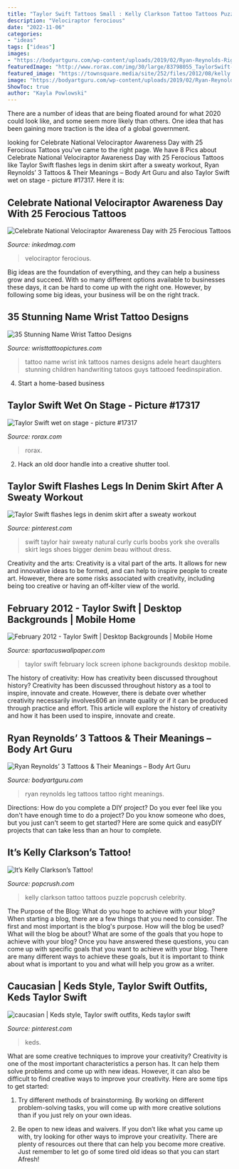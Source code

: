 ```yaml
---
title: "Taylor Swift Tattoos Small : Kelly Clarkson Tattoo Tattoos Puzzle Popcrush Celebrity"
description: "Velociraptor ferocious"
date: "2022-11-06"
categories:
- "ideas"
tags: ["ideas"]
images:
- "https://bodyartguru.com/wp-content/uploads/2019/02/Ryan-Reynolds-Right-Leg.jpg"
featuredImage: "http://www.rorax.com/img/30/large/83798055_TaylorSwift-200843rdACMA18thmayPerformance-008.jpg"
featured_image: "https://townsquare.media/site/252/files/2012/08/kelly.jpg?w=600&amp;h=0&amp;zc=1&amp;s=0&amp;a=t&amp;q=89"
image: "https://bodyartguru.com/wp-content/uploads/2019/02/Ryan-Reynolds-Right-Leg.jpg"
ShowToc: true
author: "Kayla Powlowski"
---
```



There are a number of ideas that are being floated around for what 2020 could look like, and some seem more likely than others. One idea that has been gaining more traction is the idea of a global government.

	

		
looking for Celebrate National Velociraptor Awareness Day with 25 Ferocious Tattoos you've came to the right page. We have 8 Pics about Celebrate National Velociraptor Awareness Day with 25 Ferocious Tattoos like Taylor Swift flashes legs in denim skirt after a sweaty workout, Ryan Reynolds’ 3 Tattoos &amp; Their Meanings – Body Art Guru and also Taylor Swift wet on stage - picture #17317. Here it is:
		
    
## Celebrate National Velociraptor Awareness Day With 25 Ferocious Tattoos

<img loading=lazy src="https://www.inkedmag.com/.image/t_share/MTcxODU0NzQ1OTk1MDYxMTMw/velociraptor-fb.jpg" onerror="this.onerror=null;this.src='https://tse3.mm.bing.net/th?id=OIP.dPZXSQH9bBu7-FCb60yssQHaD4&amp;pid=15.1';" alt="Celebrate National Velociraptor Awareness Day with 25 Ferocious Tattoos">

_Source: inkedmag.com_

>velociraptor ferocious. 

	

Big ideas are the foundation of everything, and they can help a business grow and succeed. With so many different options available to businesses these days, it can be hard to come up with the right one. However, by following some big ideas, your business will be on the right track.

    
## 35 Stunning Name Wrist Tattoo Designs

<img loading=lazy src="http://www.wristtattoopictures.com/wp-content/uploads/2016/06/White-Ink-Name-Tattoo-WT166-600x800.jpg" onerror="this.onerror=null;this.src='https://tse2.mm.bing.net/th?id=OIP.8qHYeaGa5FFWXA1Pq2wfygHaJ4&amp;pid=15.1';" alt="35 Stunning Name Wrist Tattoo Designs">

_Source: wristtattoopictures.com_

>tattoo name wrist ink tattoos names designs adele heart daughters stunning children handwriting tatoos guys tattooed feedinspiration. 

	

4. Start a home-based business

    
## Taylor Swift Wet On Stage - Picture #17317

<img loading=lazy src="http://www.rorax.com/img/30/large/83798055_TaylorSwift-200843rdACMA18thmayPerformance-008.jpg" onerror="this.onerror=null;this.src='https://tse1.mm.bing.net/th?id=OIP.yxfeArfaoYgTtin6OJPpggHaK1&amp;pid=15.1';" alt="Taylor Swift wet on stage - picture #17317">

_Source: rorax.com_

>rorax. 

	

2. Hack an old door handle into a creative shutter tool.

    
## Taylor Swift Flashes Legs In Denim Skirt After A Sweaty Workout

<img loading=lazy src="https://i.pinimg.com/736x/e1/ca/d2/e1cad2f77e54e1d21c98263b375a1ae2--taylor-swift-hair-natural-curls.jpg" onerror="this.onerror=null;this.src='https://tse2.mm.bing.net/th?id=OIP.mQvc2PlQZINpW-5EXi2N4gHaLH&amp;pid=15.1';" alt="Taylor Swift flashes legs in denim skirt after a sweaty workout">

_Source: pinterest.com_

>swift taylor hair sweaty natural curly curls boobs york she overalls skirt legs shoes bigger denim beau without dress. 

	

Creativity and the arts:
Creativity is a vital part of the arts. It allows for new and innovative ideas to be formed, and can help to inspire people to create art. However, there are some risks associated with creativity, including being too creative or having an off-kilter view of the world.

    
## February 2012 - Taylor Swift | Desktop Backgrounds | Mobile Home

<img loading=lazy src="http://www.spartacuswallpaper.com/gallery/old_iphone/taylor-swift-mmxii.jpg" onerror="this.onerror=null;this.src='https://tse1.mm.bing.net/th?id=OIP.-kLzCI3L8fT67gusZuH1qwHaLH&amp;pid=15.1';" alt="February 2012 - Taylor Swift | Desktop Backgrounds | Mobile Home">

_Source: spartacuswallpaper.com_

>taylor swift february lock screen iphone backgrounds desktop mobile. 

	

The history of creativity: How has creativity been discussed throughout history?
Creativity has been discussed throughout history as a tool to inspire, innovate and create. However, there is debate over whether creativity necessarily involves606
an innate quality or if it can be produced through practice and effort. This article will explore the history of creativity and how it has been used to inspire, innovate and create.

    
## Ryan Reynolds’ 3 Tattoos &amp; Their Meanings – Body Art Guru

<img loading=lazy src="https://bodyartguru.com/wp-content/uploads/2019/02/Ryan-Reynolds-Right-Leg.jpg" onerror="this.onerror=null;this.src='https://tse1.mm.bing.net/th?id=OIP.L2R1LxKhfN3Pbx-aY88QWgAAAA&amp;pid=15.1';" alt="Ryan Reynolds’ 3 Tattoos &amp; Their Meanings – Body Art Guru">

_Source: bodyartguru.com_

>ryan reynolds leg tattoos tattoo right meanings. 

	

Directions: How do you complete a DIY project?
Do you ever feel like you don't have enough time to do a project? Do you know someone who does, but you just can't seem to get started? Here are some quick and easyDIY projects that can take less than an hour to complete.

    
## It’s Kelly Clarkson’s Tattoo!

<img loading=lazy src="https://townsquare.media/site/252/files/2012/08/kelly.jpg?w=600&amp;h=0&amp;zc=1&amp;s=0&amp;a=t&amp;q=89" onerror="this.onerror=null;this.src='https://tse3.mm.bing.net/th?id=OIP.XK9p3wA9IRk1tIUsTNQojQHaE8&amp;pid=15.1';" alt="It’s Kelly Clarkson’s Tattoo!">

_Source: popcrush.com_

>kelly clarkson tattoo tattoos puzzle popcrush celebrity. 

	

The Purpose of the Blog: What do you hope to achieve with your blog?
When starting a blog, there are a few things that you need to consider. The first and most important is the blog's purpose. How will the blog be used? What will the blog be about? What are some of the goals that you hope to achieve with your blog? Once you have answered these questions, you can come up with specific goals that you want to achieve with your blog. There are many different ways to achieve these goals, but it is important to think about what is important to you and what will help you grow as a writer.

    
## Caucasian | Keds Style, Taylor Swift Outfits, Keds Taylor Swift

<img loading=lazy src="https://i.pinimg.com/736x/a2/7c/85/a27c85b76945db964db80cf4cd587a48.jpg" onerror="this.onerror=null;this.src='https://tse1.mm.bing.net/th?id=OIP.J69cje5G-ObFBXVgK9dT4AHaNc&amp;pid=15.1';" alt="caucasian | Keds style, Taylor swift outfits, Keds taylor swift">

_Source: pinterest.com_

>keds. 

	

What are some creative techniques to improve your creativity?
Creativity is one of the most important characteristics a person has. It can help them solve problems and come up with new ideas. However, it can also be difficult to find creative ways to improve your creativity. Here are some tips to get started: 
1. Try different methods of brainstorming. By working on different problem-solving tasks, you will come up with more creative solutions than if you just rely on your own ideas.

2. Be open to new ideas and waivers. If you don’t like what you came up with, try looking for other ways to improve your creativity. There are plenty of resources out there that can help you become more creative. Just remember to let go of some tired old ideas so that you can start Afresh!

